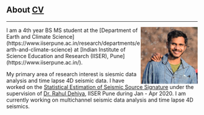 ## About     [CV](./cv.md)
***	
<img class="profile-picture" src="media/profile.jpg" width="150" ALIGN="right" class="floatRight" />
I am a 4th year BS MS student at the [Department of Earth and Climate Science](https://www.iiserpune.ac.in/research/departments/earth-and-climate-science) at [Indian Institute of Science Education and Research (IISER), Pune](https://www.iiserpune.ac.in/).	

My primary area of research interest is siesmic data analysis and time lapse 4D seismic data. I have worked on the [Statistical Estimation of Seismic Source Signature](./research/source_signature/source_est.md) under the supervision of [Dr. Rahul Dehiya](https://www.iiserpune.ac.in/people/faculty-details/178), IISER Pune during Jan - Apr 2020. I am currently working on multichannel seismic data analysis and time lapse 4D seismics.	

